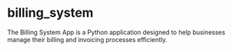 # billing_system
The Billing System App is a Python application designed to help businesses manage their billing and invoicing processes efficiently. 
